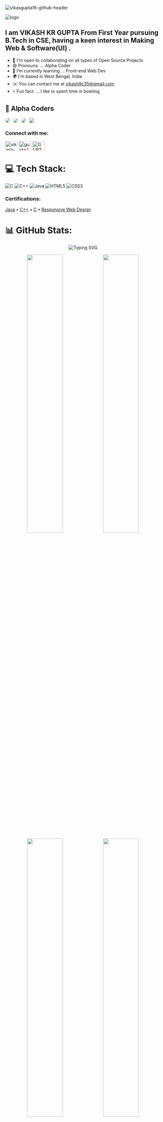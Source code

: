 ![vikasgupta16-github-header](https://user-images.githubusercontent.com/74038190/225813708-98b745f2-7d22-48cf-9150-083f1b00d6c9.gif)

![logo](https://repository-images.githubusercontent.com/588181932/e36ec678-7984-4cdd-8e4c-a3932772ff8e)

## I am VIKASH KR GUPTA From First Year pursuing B.Tech in CSE, having a keen interest in Making Web & Software(UI) .

- 🤝 I'm open to collaborating on all types of Open Source Projects
- 😄 Pronouns: ... Alpha Coder
- 🌱 I’m currently learning ... Front-end Web Dev
- 🌍 I'm based in West Bengal, India
- ✉️ You can contact me at [vikash9c35@gmail.com](mailto:vikash9c35@gmail.com)
- ⚡ Fun fact: ... I like to spent time in bowling 



## 👥 Alpha Coders

<div style="display: flex; gap: 10px; flex-wrap: wrap;">
  <a href="https://github.com/Dealer-09" target="_blank">
    <img src="https://img.shields.io/badge/Team%20Member-Archisman_Pal-orange?style=flat&logo=github" style="border-radius: 25px;">
  </a>
  <a href="https://github.com/vikashgupta16" target="_blank">
    <img src="https://img.shields.io/badge/Team%20Member-Vikash_Gupta-green?style=flat&logo=github" style="border-radius: 25px;">
  </a>
  <a href="https://github.com/Rouvik" target="_blank">
    <img src="https://img.shields.io/badge/Team%20Member-Rouvik_Maji-red?style=flat&logo=github" style="border-radius: 25px;">
  </a>
  <a href="https://github.com/PixelPioneer404" target="_blank">
    <img src="https://img.shields.io/badge/Team%20Member-Rajbeer_Saha-blue?style="border-radius: 35px;">
  </a>
</div>


<h3 align="left">Connect with me:</h3>
<p align="left">
<a href="https://in.linkedin.com/in/vikash-gupta-16devlop/" target="_blank"><img align="center" src="https://raw.githubusercontent.com/rahuldkjain/github-profile-readme-generator/master/src/images/icons/Social/linked-in-alt.svg" alt="vikash-gupta" height="30" width="40" /></a>
<a href="https://www.instagram.com/gupta.16.vikash/" target="_blank"><img align="center" src="https://raw.githubusercontent.com/rahuldkjain/github-profile-readme-generator/master/src/images/icons/Social/instagram.svg" alt="gupta.16.vikash" height="30" width="40" /></a>
<a href="https://x.com/GUPTA16VIKASH" target="_blank"><img align="center" src="https://raw.githubusercontent.com/rahuldkjain/github-profile-readme-generator/master/src/images/icons/Social/twitter.svg" alt="GUPTA16VIKASH" height="30" width="40" /></a>
</p>

# 💻 Tech Stack:
![C](https://img.shields.io/badge/c-%2300599C.svg?style=for-the-badge&logo=c&logoColor=white) 
![C++](https://img.shields.io/badge/c++-%2300599C.svg?style=for-the-badge&logo=c%2B%2B&logoColor=white)
![Java](https://img.shields.io/badge/java-%23ED8B00.svg?style=for-the-badge&logo=openjdk&logoColor=white) 
![HTML5](https://img.shields.io/badge/html5-%23E34F26.svg?style=for-the-badge&logo=html5&logoColor=white) 
![CSS3](https://img.shields.io/badge/css3-%231572B6.svg?style=for-the-badge&logo=css3&logoColor=white)

<h3 align="left">Certifications:</h3>
<p align="left">
  <a href="https://www.sololearn.com/certificates/CC-5FGBA17C" target="_blank">Java</a> •
  <a href="https://www.sololearn.com/certificates/CC-DNE7TQVC" target="_blank">C++</a> •
  <a href="https://api2.sololearn.com/v2/certificates/CC-WE3LZMJN/image/png?t=638778043204501570" target="_blank">C</a> •
  <a href="https://freecodecamp.org/certification/VikashKumarGupta/responsive-web-design" target="_blank">Responsive Web Design</a>
</p>

# 📊 GitHub Stats:

<!-- Typing effect SVG Header -->
<p align="center">
  <picture>
    <source media="(prefers-color-scheme: dark)" srcset="https://readme-typing-svg.herokuapp.com?font=Fira+Code&size=24&pause=1000&color=00F7FF&width=435&lines=Welcome+to+Vikash's+GitHub!;Check+out+my+stats+below...">
    <source media="(prefers-color-scheme: light)" srcset="https://readme-typing-svg.herokuapp.com?font=Fira+Code&size=24&pause=1000&color=1E40AF&width=435&lines=Welcome+to+Vikash's+GitHub!;Check+out+my+stats+below...">
    <img src="https://readme-typing-svg.herokuapp.com?font=Fira+Code&size=24&pause=1000&color=00F7FF&width=435&lines=Welcome+to+Vikash's+GitHub!;Check+out+my+stats+below..." alt="Typing SVG">
  </picture>
</p>

<p align="center">
  <picture>
    <source media="(prefers-color-scheme: dark)" srcset="https://github-readme-stats.vercel.app/api?username=vikashgupta16&show_icons=true&theme=dark&hide_border=true">
    <source media="(prefers-color-scheme: light)" srcset="https://github-readme-stats.vercel.app/api?username=vikashgupta16&show_icons=true&theme=default&hide_border=true">
    <img src="https://github-readme-stats.vercel.app/api?username=vikashgupta16&show_icons=true&theme=dark&hide_border=true" width="48%">
  </picture>
  <picture>
    <source media="(prefers-color-scheme: dark)" srcset="https://github-readme-streak-stats.herokuapp.com/?user=vikashgupta16&theme=dark&hide_border=true">
    <source media="(prefers-color-scheme: light)" srcset="https://github-readme-streak-stats.herokuapp.com/?user=vikashgupta16&theme=default&hide_border=true">
    <img src="https://github-readme-streak-stats.herokuapp.com/?user=vikashgupta16&theme=dark&hide_border=true" width="48%">
  </picture>
</p>

<p align="center">
  <picture>
    <source media="(prefers-color-scheme: dark)" srcset="https://github-readme-stats.vercel.app/api/top-langs/?username=vikashgupta16&layout=compact&theme=dark&hide_border=true">
    <source media="(prefers-color-scheme: light)" srcset="https://github-readme-stats.vercel.app/api/top-langs/?username=vikashgupta16&layout=compact&theme=default&hide_border=true">
    <img src="https://github-readme-stats.vercel.app/api/top-langs/?username=vikashgupta16&layout=compact&theme=dark&hide_border=true" width="48%">
  </picture>
  <picture>
    <source media="(prefers-color-scheme: dark)" srcset="https://github-readme-activity-graph.vercel.app/graph?username=vikashgupta16&theme=github-dark&hide_border=true&area=true">
    <source media="(prefers-color-scheme: light)" srcset="https://github-readme-activity-graph.vercel.app/graph?username=vikashgupta16&theme=github-light&hide_border=true&area=true">
    <img src="https://github-readme-activity-graph.vercel.app/graph?username=vikashgupta16&theme=github-dark&hide_border=true&area=true" width="48%">
  </picture>
</p>

## 🐍 Watch my contribution graph get eaten by a snake!

<div align="center">
  <div style="
    width: fit-content;
    padding: 10px;
    border-radius: 30px;
    box-shadow: 0 0 20px #ff0000, 0 0 30px #ff7f00, 0 0 40px #ffff00;
    animation: glow 5s ease-in-out infinite alternate;
    ">
    <picture>
  <source media="(prefers-color-scheme: dark)" srcset="https://raw.githubusercontent.com/vikashgupta16/vikashgupta16/output/github-snake-dark.svg" />
  <source media="(prefers-color-scheme: light)" srcset="https://raw.githubusercontent.com/vikashgupta16/vikashgupta16/output/github-snake.svg" />
  <img alt="github-snake" src="https://raw.githubusercontent.com/vikashgupta16/vikashgupta16/output/github-snake.svg" />
</picture>
  </div>
</div>

## 👁️ Profile Views
<a href="https://github.com/vikashgupta16">
  <img height="35" title="Counter" src="https://komarev.com/ghpvc/?username=vikashgupta16&style=flat-square&color=blue" />
</a>

<!-- glow animation using pure inline keyframes -->
<img src="https://raw.githubusercontent.com/vikashgupta16/vikashgupta16/output/github-snake.svg" width="0" height="0" style="animation: glow 5s ease-in-out infinite alternate;"/>
